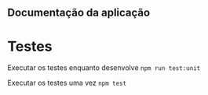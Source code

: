 ## Documentação da aplicação

# Testes

Executar os testes enquanto desenvolve
`npm run test:unit`

Executar os testes uma vez
`npm test`
